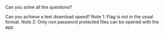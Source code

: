 Can you solve all the questions?

Can you achieve a leet download speed?
Note 1: Flag is not in the usual format. Note 2: Only non password protected files can be opened with the app.
